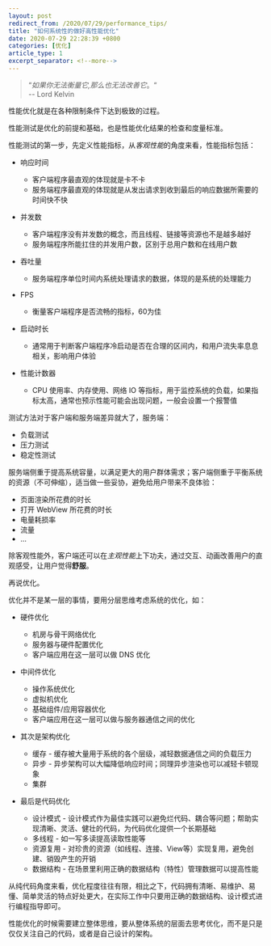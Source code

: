 ```yaml
---
layout: post
redirect_from: /2020/07/29/performance_tips/
title: "如何系统性的做好高性能优化"
date: 2020-07-29 22:28:39 +0800
categories: [优化]
article_type: 1
excerpt_separator: <!--more-->
---
```


> “*如果你无法衡量它,那么也无法改善它*。“  
>  -- Lord Kelvin

性能优化就是在各种限制条件下达到极致的过程。

性能测试是优化的前提和基础，也是性能优化结果的检查和度量标准。

性能测试的第一步，先定义性能指标，从*客观性能*的角度来看，性能指标包括：

- 响应时间
  - 客户端程序最直观的体现就是卡不卡
  - 服务端程序最直观的体现就是从发出请求到收到最后的响应数据所需要的时间快不快
- 并发数
  - 客户端程序没有并发数的概念，而且线程、链接等资源也不是越多越好
  - 服务端程序所能扛住的并发用户数，区别于总用户数和在线用户数

- 吞吐量
  - 服务端程序单位时间内系统处理请求的数据，体现的是系统的处理能力
- FPS
  - 衡量客户端程序是否流畅的指标，60为佳
- 启动时长
  - 通常用于判断客户端程序冷启动是否在合理的区间内，和用户流失率息息相关，影响用户体验
- 性能计数器
  - CPU 使用率、内存使用、网络 IO 等指标，用于监控系统的负载，如果指标太高，通常也预示性能可能会出现问题，一般会设置一个报警值

测试方法对于客户端和服务端差异就大了，服务端：

- 负载测试
- 压力测试
- 稳定性测试

服务端侧重于提高系统容量，以满足更大的用户群体需求；客户端侧重于平衡系统的资源（不可伸缩），适当做一些妥协，避免给用户带来不良体验：

- 页面渲染所花费的时长
- 打开 WebView 所花费的时长
- 电量耗损率
- 流量
- ...

除客观性能外，客户端还可以在*主观性能*上下功夫，通过交互、动画改善用户的直观感受，让用户觉得**舒服**。

再说优化。

优化并不是某一层的事情，要用分层思维考虑系统的优化，如：

- 硬件优化
  - 机房与骨干网络优化
  - 服务器与硬件配置优化
  - 客户端应用在这一层可以做 DNS 优化

- 中间件优化
  - 操作系统优化
  - 虚拟机优化
  - 基础组件/应用容器优化
  - 客户端应用在这一层可以做与服务器通信之间的优化

- 其次是架构优化
  - 缓存 - 缓存被大量用于系统的各个层级，减轻数据通信之间的负载压力
  - 异步 - 异步架构可以大幅降低响应时间；同理异步渲染也可以减轻卡顿现象
  - 集群
- 最后是代码优化
  - 设计模式 - 设计模式作为最佳实践可以避免烂代码、耦合等问题；帮助实现清晰、灵活、健壮的代码，为代码优化提供一个长期基础
  - 多线程 - 如一写多读提高读取性能等
  - 资源复用 - 对珍贵的资源（如线程、连接、View等）实现复用，避免创建、销毁产生的开销
  - 数据结构 - 在场景里利用正确的数据结构（特性）管理数据可以提高性能

从纯代码角度来看，优化程度往往有限，相比之下，代码拥有清晰、易维护、易懂、简单灵活的特点好处更大，在实际工作中只要用正确的数据结构、设计模式进行编程指导即可。

性能优化的时候需要建立整体思维，要从整体系统的层面去思考优化，而不是只是仅仅关注自己的代码，或者是自己设计的架构。